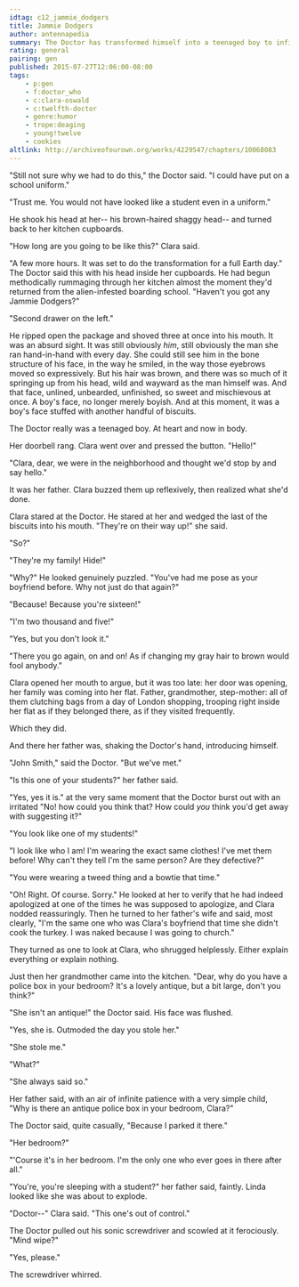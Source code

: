 ```yaml
---
idtag: c12_jammie_dodgers
title: Jammie Dodgers
author: antennapedia
summary: The Doctor has transformed himself into a teenaged boy to infiltrate a school. It doesn't wear off immediately. HIJINX ENSUE.
rating: general
pairing: gen
published: 2015-07-27T12:06:00-08:00
tags:
    - p:gen
    - f:doctor_who
    - c:clara-oswald
    - c:twelfth-doctor
    - genre:humor
    - trope:deaging
    - young!twelve
    - cookies
altlink: http://archiveofourown.org/works/4229547/chapters/10068083
---
```

"Still not sure why we had to do this," the Doctor said. "I could have put on a school uniform."

"Trust me. You would not have looked like a student even in a uniform."

He shook his head at her-- his brown-haired shaggy head-- and turned back to her kitchen cupboards.

"How long are you going to be like this?" Clara said.

"A few more hours. It was set to do the transformation for a full Earth day." The Doctor said this with his head inside her cupboards. He had begun methodically rummaging through her kitchen almost the moment they'd returned from the alien-infested boarding school. "Haven't you got any Jammie Dodgers?"

"Second drawer on the left."

He ripped open the package and shoved three at once into his mouth. It was an absurd sight. It was still obviously *him*, still obviously the man she ran hand-in-hand with every day. She could still see him in the bone structure of his face, in the way he smiled, in the way those eyebrows moved so expressively. But his hair was brown, and there was so much of it springing up from his head, wild and wayward as the man himself was. And that face, unlined, unbearded, unfinished, so sweet and mischievous at once. A boy's face, no longer merely boyish. And at this moment, it was a boy's face stuffed with another handful of biscuits.

The Doctor really was a teenaged boy. At heart and now in body.

Her doorbell rang. Clara went over and pressed the button. "Hello!"

"Clara, dear, we were in the neighborhood and thought we'd stop by and say hello."

It was her father. Clara buzzed them up reflexively, then realized what she'd done.

Clara stared at the Doctor. He stared at her and wedged the last of the biscuits into his mouth. "They're on their way up!" she said.

"So?"

"They're my family! Hide!"

"Why?" He looked genuinely puzzled. "You've had me pose as your boyfriend before. Why not just do that again?"

"Because! Because you're sixteen!"

"I'm two thousand and five!"

"Yes, but you don't look it."

"There you go again, on and on! As if changing my gray hair to brown would fool anybody."

Clara opened her mouth to argue, but it was too late: her door was opening, her family was coming into her flat. Father, grandmother, step-mother: all of them clutching bags from a day of London shopping, trooping right inside her flat as if they belonged there, as if they visited frequently.

Which they did.

And there her father was, shaking the Doctor's hand, introducing himself.

"John Smith," said the Doctor. "But we've met."

"Is this one of your students?" her father said.

"Yes, yes it is." at the very same moment that the Doctor burst out with an irritated "No! how could you think that? How could *you* think you'd get away with suggesting it?"

"You look like one of my students!"

"I look like who I am! I'm wearing the exact same clothes! I've met them before! Why can't they tell I'm the same person? Are they defective?"

"You were wearing a tweed thing and a bowtie that time."

"Oh! Right. Of course. Sorry." He looked at her to verify that he had indeed apologized at one of the times he was supposed to apologize, and Clara nodded reassuringly. Then he turned to her father's wife and said, most clearly, "I'm the same one who was Clara's boyfriend that time she didn't cook the turkey. I was naked because I was going to church."

They turned as one to look at Clara, who shrugged helplessly. Either explain everything or explain nothing.

Just then her grandmother came into the kitchen. "Dear, why do you have a police box in your bedroom? It's a lovely antique, but a bit large, don't you think?"

"She isn't an antique!" the Doctor said. His face was flushed.

"Yes, she is. Outmoded the day you stole her."

"She stole me."

"What?"

"She always said so."

Her father said, with an air of infinite patience with a very simple child, "Why is there an antique police box in your bedroom, Clara?"

The Doctor said, quite casually, "Because I parked it there."

"Her bedroom?"

"'Course it's in her bedroom. I'm the only one who ever goes in there after all."

"You're, you're sleeping with a student?" her father said, faintly. Linda looked like she was about to explode.

"Doctor--" Clara said. "This one's out of control."

The Doctor pulled out his sonic screwdriver and scowled at it ferociously. "Mind wipe?"

"Yes, please."

The screwdriver whirred.
